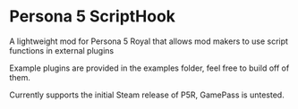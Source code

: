 # Persona 5 ScriptHook
A lightweight mod for Persona 5 Royal that allows mod makers to use script functions in external plugins

Example plugins are provided in the examples folder, feel free to build off of them.

Currently supports the initial Steam release of P5R, GamePass is untested.
